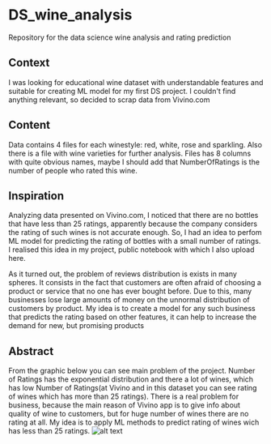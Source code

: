 # DS_wine_analysis
 Repository for the data science wine analysis and rating prediction
## Context
I was looking for educational wine dataset with understandable features and suitable for creating ML model for my first DS project. I couldn't find anything relevant, so decided to scrap data from Vivino.com

## Content
Data contains 4 files for each winestyle: red, white, rose and sparkling. Also there is a file with wine varieties for further analysis.
Files has 8 columns with quite obvious names, maybe I should add that NumberOfRatings is the number of people who rated this wine.

## Inspiration
Analyzing data presented on Vivino.com, I noticed that there are no bottles that have less than 25 ratings, apparently because the company considers the rating of such wines is not accurate enough. So, I had an idea to perfom ML model for predicting the rating of bottles with a small number of ratings. I realised this idea in my project, public notebook with which I also upload here.

As it turned out, the problem of reviews distribution is exists in many spheres. It consists in the fact that customers are often afraid of choosing a product or service that no one has ever bought before. Due to this, many businesses lose large amounts of money on the unnormal distribution of customers by product. My idea is to create a model for any such business that predicts the rating based on other features, it can help to increase the demand for new, but promising products

## Abstract
From the graphic below you can see main problem of the project. Number of Ratings has the exponential distribution and there a lot of wines, which has low Number of Ratings(at Vivino and in this dataset you can see rating of wines which has more than 25 ratings). There is a real problem for business, because the main reason of Vivino app is to give info about quality of wine to customers, but for huge number of wines there are no rating at all.
My idea is to apply ML methods to predict rating of wines wich has less than 25 ratings.
![alt text](https://github.com/AntonBudnyak/DS_wine_analysis_main/blob/master/g1.png)

